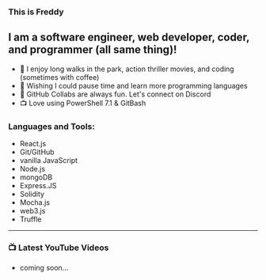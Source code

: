 ### This is Freddy

## I am a software engineer, web developer, coder, and programmer (all same thing)!

* 🍕 I enjoy long walks in the park, action thriller movies, and coding (sometimes with coffee)
* 🚀 Wishing I could pause time and learn more programming languages
* 🙌 GitHub Collabs are always fun. Let's connect on Discord
* 📺 Love using PowerShell 7.1 & GitBash



### Languages and Tools:

* React.js
* Git/GitHub
* vanilla JavaScript
* Node.js
* mongoDB
* Express.JS
* Solidity
* Mocha.js
* web3.js
* Truffle

---

### 📺 Latest YouTube Videos

* coming soon...
